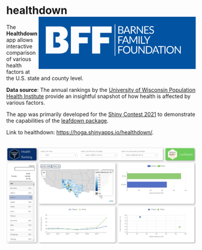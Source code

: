 # healthdown <img src='www/assets/images/hex-healthdown.png' align="right" height="139" /></a>
The **Healthdown** app allows interactive comparison of various health factors at the U.S. state and county level.

**Data source**: The annual rankings by the [University of Wisconsin Population Health Institute](https://www.countyhealthrankings.org/) provide an insightful snapshot of how health is affected by various factors.

The app was primarily developed for the [Shiny Contest 2021](https://blog.rstudio.com/2021/03/11/time-to-shiny/) to demonstrate the capabilities of the [leafdown package](https://hoga-it.github.io/leafdown/index.html).

Link to healthdown: https://hoga.shinyapps.io/healthdown/.

<br>
<img src='www/assets/images/screenshot.jpg'/>
